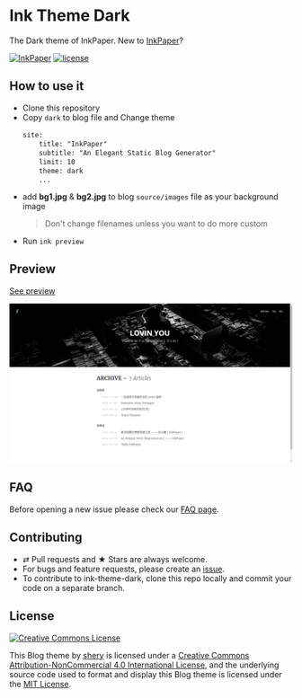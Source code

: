 # Ink Theme Dark
The Dark theme of InkPaper. New to [InkPaper](http://www.chole.io)?

[![InkPaper](https://img.shields.io/badge/InkPaper-v2017--02--25-blue.svg)](http://www.chole.io/)
[![license](https://img.shields.io/badge/license-CC%20BY--NC%204.0-blue.svg)](https://creativecommons.org/licenses/by-nc/4.0/)

## How to use it
- Clone this repository
- Copy `dark` to blog file and Change theme
  ```ymal
  site:
      title: "InkPaper"
      subtitle: "An Elegant Static Blog Generator"
      limit: 10
      theme: dark
      ...
  ```
- add **bg1.jpg** & **bg2.jpg** to blog `source/images` file as your background image
  > Don't change filenames unless you want to do more custom
- Run `ink preview`

## Preview
[See preview](http://www.shery.me/blog/)

![archive](./screenshot/archive.png)

## FAQ
Before opening a new issue please check our [FAQ page](https://github.com/InkProject/ink-theme-dark/issues).

## Contributing
* ⇄ Pull requests and ★ Stars are always welcome.
* For bugs and feature requests, please create an [issue](https://github.com/InkProject/ink-theme-dark/issues).
* To contribute to ink-theme-dark, clone this repo locally and commit your code on a separate branch.

## License

<a rel="license" href="http://creativecommons.org/licenses/by-nc/4.0/"><img alt="Creative Commons License" style="border-width:0" src="https://i.creativecommons.org/l/by-nc/4.0/88x31.png" /></a>

This Blog theme by <a xmlns:cc="http://creativecommons.org/ns#" href="http://www.shery.me" property="cc:attributionName" rel="cc:attributionURL">shery</a> is licensed under a <a rel="license" href="http://creativecommons.org/licenses/by-nc/4.0/">Creative Commons Attribution-NonCommercial 4.0 International License</a>, and the underlying source code used to format and display this Blog theme is licensed under the [MIT License](https://github.com/shery15/blog/blob/blog-source/LICENSE).
